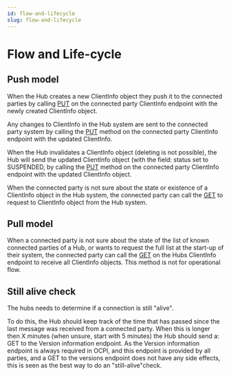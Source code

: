```yaml
---
id: flow-and-lifecycle
slug: flow-and-lifecycle
---
```

# Flow and Life-cycle

## Push model

When the Hub creates a new ClientInfo object they push it to the connected parties by calling
[PUT](/ocpi/06-modules/10-hubclientinfo/05-interfaces.md#put-method) on the connected party ClientInfo endpoint with the
newly created ClientInfo object.

Any changes to ClientInfo in the Hub system are sent to the connected party system by calling the
[PUT](/ocpi/06-modules/10-hubclientinfo/05-interfaces.md#put-method) method on the connected party ClientInfo endpoint
with the updated ClientInfo.

When the Hub invalidates a ClientInfo object (deleting is not possible), the Hub will send the updated ClientInfo object
(with the field: status set to SUSPENDED, by calling the
[PUT](/ocpi/06-modules/10-hubclientinfo/05-interfaces.md#put-method) method on the connected party ClientInfo endpoint
with the updated ClientInfo object.

When the connected party is not sure about the state or existence of a ClientInfo object in the Hub system, the
connected party can call the [GET](/ocpi/06-modules/10-hubclientinfo/05-interfaces.md#get-method-1) to request to
ClientInfo object from the Hub system.

## Pull model

When a connected party is not sure about the state of the list of known connected parties of a Hub, or wants to request
the full list at the start-up of their system, the connected party can call the
[GET](/ocpi/06-modules/10-hubclientinfo/05-interfaces.md#get-method-1) on the Hubs ClientInfo endpoint to receive all
ClientInfo objects. This method is not for operational flow.

## Still alive check

The hubs needs to determine if a connection is still "alive".

To do this, the Hub should keep track of the time that has passed since the last message was received from a connected
party. When this is longer then X minutes (when unsure, start with 5 minutes) the Hub should send a: GET to the Version
information endpoint. As the Version information endpoint is always required in OCPI, and this endpoint is provided by
all parties, and a GET to the versions endpoint does not have any side effects, this is seen as the best way to do an
"still-alive"check.
